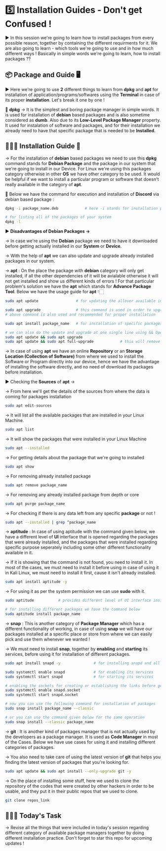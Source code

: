 # 5️⃣ Installation Guides - Don't get Confused !

▶️ In this session we're going to learn how to install packages from every possible reason, together by containing the different requirments for it. We are also going to learn - which tools we're going to use and in how much different ways ! Basically in simple words we're going to learn, how to install packages ??

## 📦 Package and Guide 🖥️

▶️ Here we're going to use **2** different things to learn from **dpkg** and **apt** for installation of application/programs/softwares using the **Terminal** in case of its proper **installation**. Let's break it one by one !

📌 **dpkg** → It is the simplest and boring package manager in simple words. It is used for installation of **debian** based packages and is also sometime considered as **dumb**. Also due to its **Low-Level Package Manager** property. It used for instalation of software and packages, and for their installation we already need to have that specific package that is needed to be **Installed**.

## 👩🏻‍💻 Installation Guide 📑

→ For the installation of **debian** based packages we need to use this **dpkg** command stands for **Debian Package** and the package in our system that we're going to install in our Device. For Linux we're using this packages category otherwise in other **OS** we have other category to be used. It would be helpful if we want to install a particular program or software that doesn't really available in the category of **apt**.

📌 Below we have the command for execution and installation of **Discord** via debian based package :

```bash
dpkg -i package_name.deb            # here -i stands for installation process

# for listing all of the packages of your system
dpkg -l
```

▶️ **Disadvantages of Debian Packages →**

→ In case we're using the **Debian** package we need to have it downloaded before getting actually installed in our **System** or **Device**.

→ With the help of **apt** we can also update and upgrade already installed packages in our system.

→ **apt** : On the place the package with **debian** category will only get installed, if all the other dependencies of it will be avialable otherwise it will not get installed and show us different kinds of errors ! For that particular problem's solution we have the **apt** which stands for **Advance Package Tool**. Below we have the usage guide for **apt** 👇🏻

```bash
sudo apt update                 # for updating the allover available installed programs and softwares

sudo apt upgrade                # this command is used in order to upgrade the packages those were update from the command used above
# above command is also used and recommended for proper installation

sudo apt install package_name   # for installation of specific packages that we have requirements and need with

# we can also do the update and upgrade at one single line using && Operator
sudo apt update && sudo apt upgrade
sudo apt update && sudo apt full-upgrade            # this will remove the older version of the packages and add-on the newer version of the packages
```

→ In case of using **apt** we have an online **Repository** or an **Storage Location (Collection of Software)** from where we used to install the Software or Program directly into our device, hence we have the advantage of installing the software directly, and no need of download its packages before installation. 

▶️ Checking the **Sources** of **apt** →

→ From here we'll get the details of the sources from where the data is coming for packages installation
```bash
sudo apt edit-sources
```

→ It will list all the available packages that are installed in your Linux Machine.
```bash
sudo apt list
```

→ It will show the packages that were installed in your Linux Machine
```bash
sudo apt --installed
```

→ For getting details about the package that we're going to installed
```bash
sudo apt show
```

→ For removing already installed package
```bash
sudo apt remove package_name
```

→ For removing any already installed package from depth or core
```bash
sudo apt purge package_name
```

→ For checking if there is any data left from any specific **package** or not !
```bash
sudo apt --installed | grep ^package_name
```

→ **aptitude** : In case of using aptitude with the command given below, we have a different level of **UI** interface that is opened regarding the packages that were already installed, and the packages that were installed regarding specific purpose seperately including some other different functionality available in it.

→ If it is showing that the command is not found, you need to install it. In most of the cases, we must need to install it before using in case of using it in Kali Linux, we must need to install it first, cause it isn't already installed.


```bash
sudo apt install aptitude -y
```

→ For using it as per the system permission we can use **sudo** with it.

```bash
sudo aptitude           # provides different level of UI interface inside the Terminal Only

# for installing different packages we have the command below
sudo aptitude install package_name
```

→ **snap** : This is another category of **Package Manager** which has a different functionality of working, in case of using **snap** we will have our packages installed at a specific place or store from where we can easily pick and use them whenever we wanted !

→ We must need to install **snap**, together by **enabling** and **starting** its services, before using it for installation of different packages.

```bash
sudo apt install snapd -y               # for installing snapd and all its components

sudo systemctl enable snapd             # for enabling its services
sudo systemctl start snapd              # for starting its services

# enabling the sockets for creating or establishing the links before getting any packages installed
sudo systemctl enable snapd.socket
sudo systemctl start snapd.socket

# now you can use the following command for installation of packages
sudo snap install package_name --classic

# or you can use the command given below for the same operation
sudo snap install --classic package_name
```

→ **git** : It is another kind of packages manager that is not actually used by the developers as a package manager. It is used as **Code Manager** in most of the Cases. Below we have use cases for using it and installing different categories of packages.

→ You also need to take care of using the latest version of **git** that helps you finding the latest version of packages that you're looking for.

```bash
sudo apt update && sudo apt install --only-upgrade git -y
```

→ On the place of installing some stuff, here we used to clone the repository of the codes that were created by other hackers in order to be usable, and they put it in their public repos that we used to clone.

```bash
git clone repos_link
```

## 👩🏻‍💻 Today's Task

→ Revise all the things that were included in today's session regarding different category of available package managers together by doing different installation practice. Don't forget to star this repo for upcoming updates !